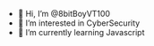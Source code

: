 - 👋 Hi, I’m @8bitBoyVT100
- 👀 I’m interested in CyberSecurity
- 🌱 I’m currently learning Javascript

<!---
8bitBoyVT100/8bitBoyVT100 is a ✨ special ✨ repository because its `README.md` (this file) appears on your GitHub profile.
You can click the Preview link to take a look at your changes.
--->
